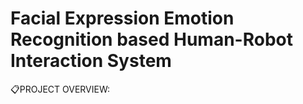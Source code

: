 # Facial Expression Emotion Recognition based Human-Robot Interaction System

:clipboard:PROJECT OVERVIEW:


